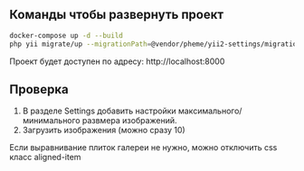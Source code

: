 ## Команды чтобы развернуть проект
```bash
docker-compose up -d --build
php yii migrate/up --migrationPath=@vendor/pheme/yii2-settings/migrations # в php контейнере
```
Проект будет доступен по адресу: http://localhost:8000

## Проверка
1. В разделе Settings добавить настройки максимального/минимального развмера изображений.
2. Загрузить изображения (можно сразу 10)

Если выравнивание плиток галереи не нужно, можно отключить css класс aligned-item
